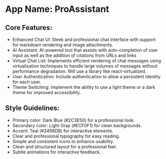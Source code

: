 # **App Name**: ProAssistant

## Core Features:

- Enhanced Chat UI: Sleek and professional chat interface with support for markdown rendering and image attachments.
- AI Assistant: AI-powered tool that assists with auto-completion of user input as well as the addition of citations from URLs and links
- Virtual Chat List: Implements efficient rendering of chat messages using virtualization techniques to handle large volumes of messages without performance degradation.  Will use a library like react-virtualized.
- User Authentication: Include authentication to allow a persistent identity for each user.
- Theme Switching: Implement the ability to use a light theme or a dark theme for improved accessibility.

## Style Guidelines:

- Primary color: Dark Blue (#2C3E50) for a professional look.
- Secondary color: Light Gray (#ECF0F1) for clean backgrounds.
- Accent: Teal (#3498DB) for interactive elements.
- Clear and professional typography for easy reading.
- Simple and consistent icons to enhance usability.
- Clean and structured layout for a professional feel.
- Subtle animations for interactive feedback.